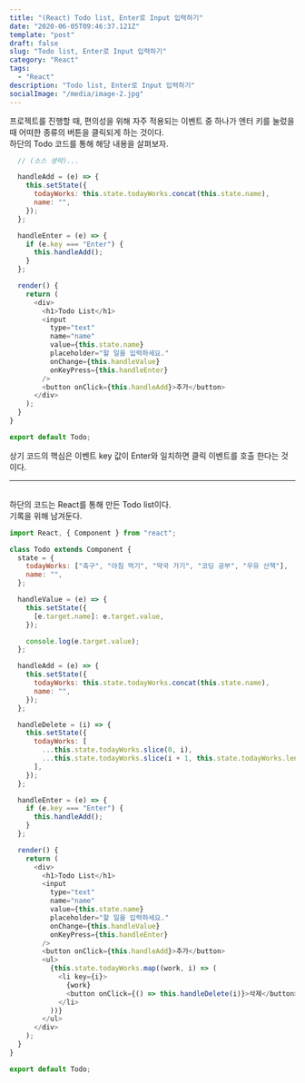 ```yaml
---
title: "(React) Todo list, Enter로 Input 입력하기"
date: "2020-06-05T09:46:37.121Z"
template: "post"
draft: false
slug: "Todo list, Enter로 Input 입력하기"
category: "React"
tags:
  - "React"
description: "Todo list, Enter로 Input 입력하기"
socialImage: "/media/image-2.jpg"
---
```


프로젝트를 진행할 때, 편의성을 위해 자주 적용되는 이벤트 중 하나가 엔터 키를 눌렀을 때 어떠한 종류의 버튼을 클릭되게 하는 것이다.<br>
하단의 Todo 코드를 통해 해당 내용을 살펴보자.

```js
  // (소스 생략)...

  handleAdd = (e) => {
    this.setState({
      todayWorks: this.state.todayWorks.concat(this.state.name),
      name: "",
    });
  };

  handleEnter = (e) => {
    if (e.key === "Enter") {
      this.handleAdd();
    }
  };

  render() {
    return (
      <div>
        <h1>Todo List</h1>
        <input
          type="text"
          name="name"
          value={this.state.name}
          placeholder="할 일을 입력하세요."
          onChange={this.handleValue}
          onKeyPress={this.handleEnter}
        />
        <button onClick={this.handleAdd}>추가</button>
      </div>
    );
  }
}

export default Todo;
```

상기 코드의 핵심은 이벤트 key 값이 Enter와 일치하면 클릭 이벤트를 호출 한다는 것이다.
<br>

---

<br>
하단의 코드는 React를 통해 만든 Todo list이다.<br>
기록을 위해 남겨둔다.

```js
import React, { Component } from "react";

class Todo extends Component {
  state = {
    todayWorks: ["축구", "아침 먹기", "약국 가기", "코딩 공부", "우유 산책"],
    name: "",
  };

  handleValue = (e) => {
    this.setState({
      [e.target.name]: e.target.value,
    });

    console.log(e.target.value);
  };

  handleAdd = (e) => {
    this.setState({
      todayWorks: this.state.todayWorks.concat(this.state.name),
      name: "",
    });
  };

  handleDelete = (i) => {
    this.setState({
      todayWorks: [
        ...this.state.todayWorks.slice(0, i),
        ...this.state.todayWorks.slice(i + 1, this.state.todayWorks.length),
      ],
    });
  };

  handleEnter = (e) => {
    if (e.key === "Enter") {
      this.handleAdd();
    }
  };

  render() {
    return (
      <div>
        <h1>Todo List</h1>
        <input
          type="text"
          name="name"
          value={this.state.name}
          placeholder="할 일을 입력하세요."
          onChange={this.handleValue}
          onKeyPress={this.handleEnter}
        />
        <button onClick={this.handleAdd}>추가</button>
        <ul>
          {this.state.todayWorks.map((work, i) => (
            <li key={i}>
              {work}
              <button onClick={() => this.handleDelete(i)}>삭제</button>
            </li>
          ))}
        </ul>
      </div>
    );
  }
}

export default Todo;
```

<!--
### reference

- https://velog.io/@bathingape/JavaScript-var-let-const-%EC%B0%A8%EC%9D%B4%EC%A0%90 -->

